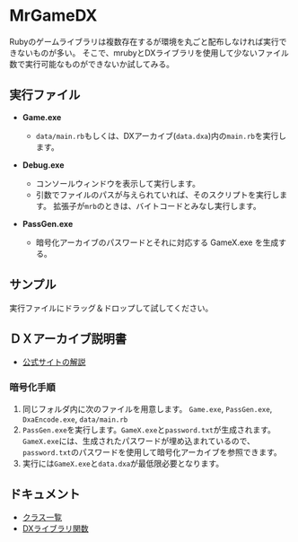 # MrGameDX

Rubyのゲームライブラリは複数存在するが環境を丸ごと配布しなければ実行できないものが多い。
そこで、mrubyとDXライブラリを使用して少ないファイル数で実行可能なものができないか試してみる。

## 実行ファイル

- **Game.exe**
  - `data/main.rb`もしくは、DXアーカイブ(`data.dxa`)内の`main.rb`を実行します。
- **Debug.exe**
  - コンソールウィンドウを表示して実行します。
  - 引数でファイルのパスが与えられていれば、そのスクリプトを実行します。
    拡張子が`mrb`のときは、バイトコードとみなし実行します。

- **PassGen.exe**
  - 暗号化アーカイブのパスワードとそれに対応する GameX.exe を生成する。

## サンプル

実行ファイルにドラッグ＆ドロップして試してください。

## ＤＸアーカイブ説明書

- [公式サイトの解説](https://dxlib.xsrv.jp/dxtec.html#T11)

### 暗号化手順

1. 同じフォルダ内に次のファイルを用意します。
   `Game.exe`, `PassGen.exe`, `DxaEncode.exe`, `data/main.rb`
2. `PassGen.exe`を実行します。`GameX.exe`と`password.txt`が生成されます。
   `GameX.exe`には、生成されたパスワードが埋め込まれているので、`password.txt`のパスワードを使用して暗号化アーカイブを参照できます。
3. 実行には`GameX.exe`と`data.dxa`が最低限必要となります。

## ドキュメント

- [クラス一覧](Method.md)
- [DXライブラリ関数](DxlibFunc.md)
